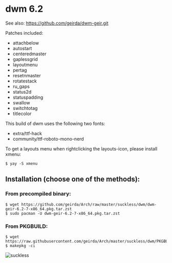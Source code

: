 # dwm 6.2

See also: https://github.com/geirda/dwm-geir.git

Patches included:

* attachbelow
* autostart
* centeredmaster
* gaplessgrid
* layoutmenu
* pertag
* resetnmaster
* rotatestack
* ru_gaps
* status2d
* statuspadding
* swallow
* switchtotag
* titlecolor

This build of dwm uses the following two fonts:

* extra/ttf-hack
* community/ttf-roboto-mono-nerd

To get a layouts menu when rightclicking the layouts-icon, please install xmenu:

	$ yay -S xmenu

## Installation (choose one of the methods):

### From precompiled binary:

	$ wget https://github.com/geirda/Arch/raw/master/suckless/dwm/dwm-geir-6.2-7-x86_64.pkg.tar.zst
	$ sudo pacman -U dwm-geir-6.2-7-x86_64.pkg.tar.zst

### From PKGBUILD:

	$ wget https://raw.githubusercontent.com/geirda/Arch/master/suckless/dwm/PKGBUILD
	$ makepkg -ci


![suckless](https://raw.githubusercontent.com/geirda/Arch/master/suckless/suckless.png)
